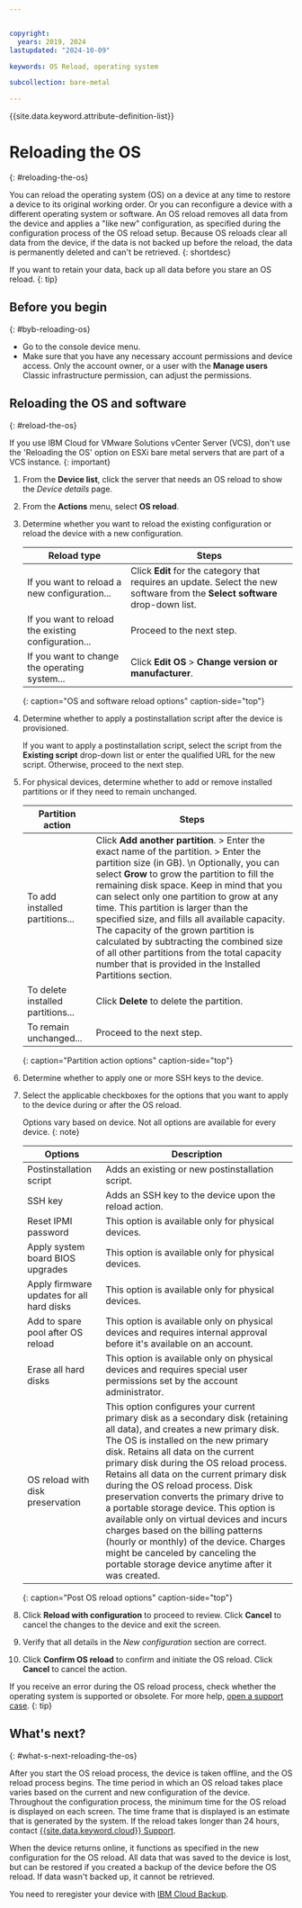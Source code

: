 ```yaml
---


copyright:
  years: 2019, 2024
lastupdated: "2024-10-09"

keywords: OS Reload, operating system

subcollection: bare-metal

---
```


{{site.data.keyword.attribute-definition-list}}

# Reloading the OS
{: #reloading-the-os}

You can reload the operating system (OS) on a device at any time to restore a device to its original working order. Or you can reconfigure a device with a different operating system or software. An OS reload removes all data from the device and applies a "like new" configuration, as specified during the configuration process of the OS reload setup. Because OS reloads clear all data from the device, if the data is not backed up before the reload, the data is permanently deleted and can't be retrieved.
{: shortdesc}

If you want to retain your data, back up all data before you stare an OS reload.
{: tip}

## Before you begin
{: #byb-reloading-os}

* Go to the console device menu.
* Make sure that you have any necessary account permissions and device access. Only the account owner, or a user with the **Manage users** Classic infrastructure permission, can adjust the permissions.

## Reloading the OS and software
{: #reload-the-os}

If you use IBM Cloud for VMware Solutions vCenter Server (VCS), don't use the 'Reloading the OS' option on ESXi bare metal servers that are part of a VCS instance.
{: important}

1. From the **Device list**, click the server that needs an OS reload to show the _Device details_ page.
2. From the **Actions** menu, select **OS reload**.
3. Determine whether you want to reload the existing configuration or reload the device with a new configuration.

   | Reload type | Steps |
   |-------------|-------|
   | If you want to reload a new configuration... | Click **Edit** for the category that requires an update. Select the new software from the **Select software** drop-down list. |
   | If you want to reload the existing configuration... | Proceed to the next step. |
   | If you want to change the operating system... | Click **Edit OS** > **Change version or manufacturer**. |
   {: caption="OS and software reload options" caption-side="top"}

4. Determine whether to apply a postinstallation script after the device is provisioned.

   If you want to apply a postinstallation script, select the script from the **Existing script** drop-down list or enter the qualified URL for the new script. Otherwise, proceed to the next step.

5. For physical devices, determine whether to add or remove installed partitions or if they need to remain unchanged.

   | Partition action | Steps |
   |------------------|-------|
   | To add installed partitions... | Click **Add another partition**. > Enter the exact name of the partition. > Enter the partition size (in GB).  \n Optionally, you can select **Grow** to grow the partition to fill the remaining disk space. Keep in mind that you can select only one partition to grow at any time. This partition is larger than the specified size, and fills all available capacity. The capacity of the grown partition is calculated by subtracting the combined size of all other partitions from the total capacity number that is provided in the Installed Partitions section. |
   | To delete installed partitions... | Click **Delete** to delete the partition. |
   | To remain unchanged... | Proceed to the next step. |
   {: caption="Partition action options" caption-side="top"}

6. Determine whether to apply one or more SSH keys to the device.

7. Select the applicable checkboxes for the options that you want to apply to the device during or after the OS reload.

   Options vary based on device. Not all options are available for every device.
   {: note}

   | Options | Description |
   | --- | --- |
   | Postinstallation script | Adds an existing or new postinstallation script. |
   | SSH key | Adds an SSH key to the device upon the reload action. |
   | Reset IPMI password | This option is available only for physical devices.|
   | Apply system board BIOS upgrades | This option is available only for physical devices.|
   | Apply firmware updates for all hard disks | This option is available only for physical devices. |
   | Add to spare pool after OS reload | This option is available only on physical devices and requires internal approval before it's available on an account.|
   | Erase all hard disks| This option is available only on physical devices and requires special user permissions set by the account administrator.|
   | OS reload with disk preservation | This option configures your current primary disk as a secondary disk (retaining all data), and creates a new primary disk. The OS is installed on the new primary disk. Retains all data on the current primary disk during the OS reload process. Retains all data on the current primary disk during the OS reload process. Disk preservation converts the primary drive to a portable storage device. This option is available only on virtual devices and incurs charges based on the billing patterns (hourly or monthly) of the device. Charges might be canceled by canceling the portable storage device anytime after it was created. |
   {: caption="Post OS reload options" caption-side="top"}

8. Click **Reload with configuration** to proceed to review. Click **Cancel** to cancel the changes to the device and exit the screen.

9. Verify that all details in the _New configuration_ section are correct.

10. Click **Confirm OS reload** to confirm and initiate the OS reload. Click **Cancel** to cancel the action.

If you receive an error during the OS reload process, check whether the operating system is supported or obsolete. For more help, [open a support case](/docs/get-support?topic=get-support-using-avatar).
{: tip}

## What's next?
{: #what-s-next-reloading-the-os}

After you start the OS reload process, the device is taken offline, and the OS reload process begins.
The time period in which an OS reload takes place varies based on the current and new configuration of the device.
Throughout the configuration process, the minimum time for the OS reload is displayed on each screen.
The time frame that is displayed is an estimate that is generated by the system. If the reload takes longer than 24 hours, contact [{{site.data.keyword.cloud}} Support](/docs/get-support?topic=get-support-using-avatar).

When the device returns online, it functions as specified in the new configuration for the OS reload. All data that was saved to the device is lost, but can be restored if you created a backup of the device before the OS reload. If data wasn't backed up, it cannot be retrieved.

You need to reregister your device with [IBM Cloud Backup](/docs/Backup?topic=Backup-getting-started).
